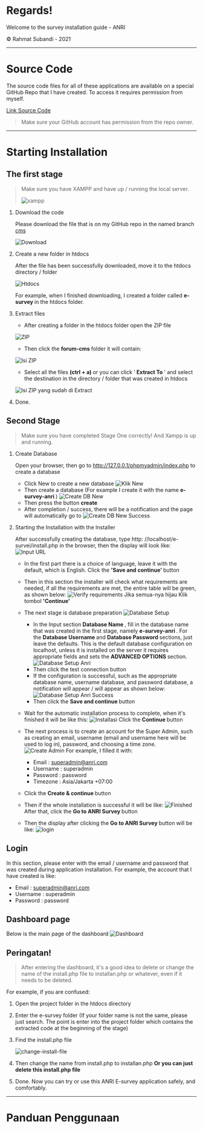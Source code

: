 # Regards!

Welcome to the survey installation guide - ANRI

&copy; Rahmat Subandi - 2021

<hr>

# Source Code

The source code files for all of these applications are available on a special GitHub Repo that I have created. To access it requires permission from myself.

[Link Source Code](https://github.com/rahmatsubandi/forum/)

> Make sure your GitHub account has permission from the repo owner.

<hr>

# Starting Installation

## The first stage

> Make sure you have XAMPP and have up / running the local server.
>
> ![xampp](../images/xampp.png ":no-zoom")

1. Download the code

   Please download the file that is on my GitHub repo in the named branch [cms](https://github.com/rahmatsubandi/forum/)

   ![Download](../images/download_code.png ":no-zoom")

2. Create a new folder in htdocs

   After the file has been successfully downloaded, move it to the htdocs directory / folder

   ![Htdocs](../images/htdocs.png ":no-zoom")

   For example, when I finished downloading, I created a folder called <b> e-survey </b> in the htdocs folder.

3. Extract files

   - After creating a folder in the htdocs folder open the ZIP file

   ![ZIP](../images/zip.png ":no-zoom")

   - Then click the <b> forum-cms </b> folder it will contain:

   ![Isi ZIP](../images/isi-zip.png ":no-zoom")

   - Select all the files <b> (ctrl + a) </b> or you can click '<b> Extract To </b>' and select the destination in the directory / folder that was created in htdocs

   ![Isi ZIP yang sudah di Extract](../images/isi-zip-extract.png ":no-zoom")

4. Done.

## Second Stage

> Make sure you have completed Stage One correctly! And Xampp is up and running.

1. Create Database

   Open your browser, then go to http://127.0.0.1/phpmyadmin/index.php to create a database

   - Click New to create a new database
     ![Klik New](../images/klik-new.png ":no-zoom")
   - Then create a database (For example I create it with the name <b> e-survey-anri </b>)
     ![Create DB New](../images/create-db.png ":no-zoom")
   - Then press the button <b>create</b>
   - After completion / success, there will be a notification and the page will automatically go to
     ![Create DB New Success](../images/redirect-success.png ":no-zoom")

2. Starting the Installation with the Installer

   After successfully creating the database, type http: //localhost/e-survei/install.php in the browser, then the display will look like:
   ![Input URL](../images/input-url.png ":no-zoom")

   - In the first part there is a choice of language, leave it with the default, which is English. Click the <b> 'Save and continue' </b> button

   - Then in this section the installer will check what requirements are needed, if all the requirements are met, the entire table will be green, as shown below:
     ![Verify requirements](../images/verify-req.png ":no-zoom")
     Jika semua-nya hijau Klik tombol <b>'Continue'</b>

   - The next stage is database preparation
     ![Database Setup](../images/db-setup.png ":no-zoom")

     - In the Input section <b> Database Name </b>, fill in the database name that was created in the first stage, namely <b> e-survey-anri </b>.
       For the <b> Database Username </b> and <b> Database Password </b> sections, just leave the defaults. This is the default database configuration on localhost, unless it is installed on the server it requires appropriate fields and sets the <b> ADVANCED OPTIONS </b> section.
       ![Database Setup Anri](../images/db-setup-anri.png ":no-zoom")
     - Then click the test connection button
     - If the configuration is successful, such as the appropriate database name, username database, and password database, a notification will appear / will appear as shown below:
       ![Database Setup Anri Success](../images/db-setup-anri-success.png ":no-zoom")
     - Then click the <b> Save and continue </b> button

   - Wait for the automatic installation process to complete, when it's finished it will be like this:
     ![Installasi](../images/installing.png ":no-zoom")
     Click the <b> Continue </b> button

   - The next process is to create an account for the Super Admin, such as creating an email, username (email and username here will be used to log in), password, and choosing a time zone.
     ![Create Admin](../images/create-admin.png ":no-zoom")
     For example, I filled it with:

     - Email : superadmin@anri.com
     - Username : superadmin
     - Password : password
     - Timezone : Asia/Jakarta +07:00

   - Click the <b> Create & continue </b> button

   - Then if the whole installation is successful it will be like:
     ![Finished](../images/finished.png ":no-zoom")
     After that, click the <b> Go to ANRI Survey </b> button

   - Then the display after clicking the <b> Go to ANRI Survey </b> button will be like:
     ![login](../images/login.png ":no-zoom")

## Login

In this section, please enter with the email / username and password that was created during application installation. For example, the account that I have created is like:

- Email : superadmin@anri.com
- Username : superadmin
- Password : password

## Dashboard page

Below is the main page of the dashboard
![Dashboard](../images/dashboard.png ":no-zoom")

## Peringatan!

> After entering the dashboard, it's a good idea to delete or change the name of the install.php file to installan.php or whatever, even if it needs to be deleted.

For example, if you are confused:

1. Open the project folder in the htdocs directory
2. Enter the e-survey folder (If your folder name is not the same, please just search. The point is enter into the project folder which contains the extracted code at the beginning of the stage)
3. Find the install.php file

   ![change-install-file](../images/change-install-file.png ":no-zoom")

4. Then change the name from install.php to installan.php <b> Or you can just delete this install.php file </b>
5. Done. Now you can try or use this ANRI E-survey application safely, and comfortably.

<hr>

# Panduan Penggunaan
